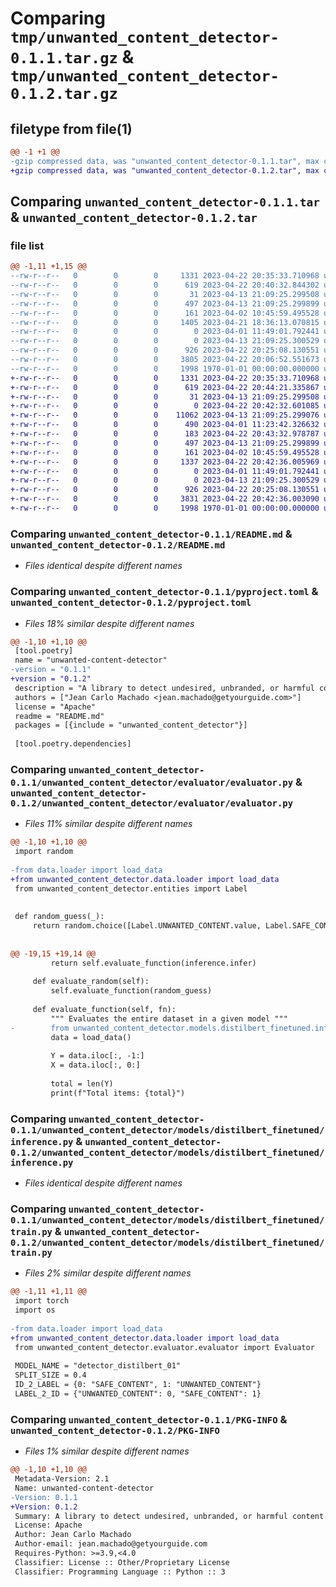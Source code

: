 # Comparing `tmp/unwanted_content_detector-0.1.1.tar.gz` & `tmp/unwanted_content_detector-0.1.2.tar.gz`

## filetype from file(1)

```diff
@@ -1 +1 @@
-gzip compressed data, was "unwanted_content_detector-0.1.1.tar", max compression
+gzip compressed data, was "unwanted_content_detector-0.1.2.tar", max compression
```

## Comparing `unwanted_content_detector-0.1.1.tar` & `unwanted_content_detector-0.1.2.tar`

### file list

```diff
@@ -1,11 +1,15 @@
--rw-r--r--   0        0        0     1331 2023-04-22 20:35:33.710968 unwanted_content_detector-0.1.1/README.md
--rw-r--r--   0        0        0      619 2023-04-22 20:40:32.844302 unwanted_content_detector-0.1.1/pyproject.toml
--rw-r--r--   0        0        0       31 2023-04-13 21:09:25.299508 unwanted_content_detector-0.1.1/unwanted_content_detector/__init__.py
--rw-r--r--   0        0        0      497 2023-04-13 21:09:25.299899 unwanted_content_detector-0.1.1/unwanted_content_detector/detector.py
--rw-r--r--   0        0        0      161 2023-04-02 10:45:59.495528 unwanted_content_detector-0.1.1/unwanted_content_detector/entities.py
--rw-r--r--   0        0        0     1405 2023-04-21 18:36:13.070815 unwanted_content_detector-0.1.1/unwanted_content_detector/evaluator/evaluator.py
--rw-r--r--   0        0        0        0 2023-04-01 11:49:01.792441 unwanted_content_detector-0.1.1/unwanted_content_detector/models/__init__.py
--rw-r--r--   0        0        0        0 2023-04-13 21:09:25.300529 unwanted_content_detector-0.1.1/unwanted_content_detector/models/distilbert_finetuned/__init__.py
--rw-r--r--   0        0        0      926 2023-04-22 20:25:08.130551 unwanted_content_detector-0.1.1/unwanted_content_detector/models/distilbert_finetuned/inference.py
--rw-r--r--   0        0        0     3805 2023-04-22 20:06:52.551673 unwanted_content_detector-0.1.1/unwanted_content_detector/models/distilbert_finetuned/train.py
--rw-r--r--   0        0        0     1998 1970-01-01 00:00:00.000000 unwanted_content_detector-0.1.1/PKG-INFO
+-rw-r--r--   0        0        0     1331 2023-04-22 20:35:33.710968 unwanted_content_detector-0.1.2/README.md
+-rw-r--r--   0        0        0      619 2023-04-22 20:44:21.335867 unwanted_content_detector-0.1.2/pyproject.toml
+-rw-r--r--   0        0        0       31 2023-04-13 21:09:25.299508 unwanted_content_detector-0.1.2/unwanted_content_detector/__init__.py
+-rw-r--r--   0        0        0        0 2023-04-22 20:42:32.601085 unwanted_content_detector-0.1.2/unwanted_content_detector/data/__init__.py
+-rw-r--r--   0        0        0    11062 2023-04-13 21:09:25.299076 unwanted_content_detector-0.1.2/unwanted_content_detector/data/data.csv
+-rw-r--r--   0        0        0      490 2023-04-01 11:23:42.326632 unwanted_content_detector-0.1.2/unwanted_content_detector/data/generative_prompts.txt
+-rw-r--r--   0        0        0      183 2023-04-22 20:43:32.978787 unwanted_content_detector-0.1.2/unwanted_content_detector/data/loader.py
+-rw-r--r--   0        0        0      497 2023-04-13 21:09:25.299899 unwanted_content_detector-0.1.2/unwanted_content_detector/detector.py
+-rw-r--r--   0        0        0      161 2023-04-02 10:45:59.495528 unwanted_content_detector-0.1.2/unwanted_content_detector/entities.py
+-rw-r--r--   0        0        0     1337 2023-04-22 20:42:36.005969 unwanted_content_detector-0.1.2/unwanted_content_detector/evaluator/evaluator.py
+-rw-r--r--   0        0        0        0 2023-04-01 11:49:01.792441 unwanted_content_detector-0.1.2/unwanted_content_detector/models/__init__.py
+-rw-r--r--   0        0        0        0 2023-04-13 21:09:25.300529 unwanted_content_detector-0.1.2/unwanted_content_detector/models/distilbert_finetuned/__init__.py
+-rw-r--r--   0        0        0      926 2023-04-22 20:25:08.130551 unwanted_content_detector-0.1.2/unwanted_content_detector/models/distilbert_finetuned/inference.py
+-rw-r--r--   0        0        0     3831 2023-04-22 20:42:36.003090 unwanted_content_detector-0.1.2/unwanted_content_detector/models/distilbert_finetuned/train.py
+-rw-r--r--   0        0        0     1998 1970-01-01 00:00:00.000000 unwanted_content_detector-0.1.2/PKG-INFO
```

### Comparing `unwanted_content_detector-0.1.1/README.md` & `unwanted_content_detector-0.1.2/README.md`

 * *Files identical despite different names*

### Comparing `unwanted_content_detector-0.1.1/pyproject.toml` & `unwanted_content_detector-0.1.2/pyproject.toml`

 * *Files 18% similar despite different names*

```diff
@@ -1,10 +1,10 @@
 [tool.poetry]
 name = "unwanted-content-detector"
-version = "0.1.1"
+version = "0.1.2"
 description = "A library to detect undesired, unbranded, or harmful content"
 authors = ["Jean Carlo Machado <jean.machado@getyourguide.com>"]
 license = "Apache"
 readme = "README.md"
 packages = [{include = "unwanted_content_detector"}]
 
 [tool.poetry.dependencies]
```

### Comparing `unwanted_content_detector-0.1.1/unwanted_content_detector/evaluator/evaluator.py` & `unwanted_content_detector-0.1.2/unwanted_content_detector/evaluator/evaluator.py`

 * *Files 11% similar despite different names*

```diff
@@ -1,10 +1,10 @@
 import random
 
-from data.loader import load_data
+from unwanted_content_detector.data.loader import load_data
 from unwanted_content_detector.entities import Label
 
 
 def random_guess(_):
     return random.choice([Label.UNWANTED_CONTENT.value, Label.SAFE_CONTENT.value])
 
 
@@ -19,15 +19,14 @@
         return self.evaluate_function(inference.infer)
 
     def evaluate_random(self):
         self.evaluate_function(random_guess)
 
     def evaluate_function(self, fn):
         """ Evaluates the entire dataset in a given model """
-        from unwanted_content_detector.models.distilbert_finetuned.inference import Inference
         data = load_data()
 
         Y = data.iloc[:, -1:]
         X = data.iloc[:, 0:]
 
         total = len(Y)
         print(f"Total items: {total}")
```

### Comparing `unwanted_content_detector-0.1.1/unwanted_content_detector/models/distilbert_finetuned/inference.py` & `unwanted_content_detector-0.1.2/unwanted_content_detector/models/distilbert_finetuned/inference.py`

 * *Files identical despite different names*

### Comparing `unwanted_content_detector-0.1.1/unwanted_content_detector/models/distilbert_finetuned/train.py` & `unwanted_content_detector-0.1.2/unwanted_content_detector/models/distilbert_finetuned/train.py`

 * *Files 2% similar despite different names*

```diff
@@ -1,11 +1,11 @@
 import torch
 import os
 
-from data.loader import load_data
+from unwanted_content_detector.data.loader import load_data
 from unwanted_content_detector.evaluator.evaluator import Evaluator
 
 MODEL_NAME = "detector_distilbert_01"
 SPLIT_SIZE = 0.4
 ID_2_LABEL = {0: "SAFE_CONTENT", 1: "UNWANTED_CONTENT"}
 LABEL_2_ID = {"UNWANTED_CONTENT": 0, "SAFE_CONTENT": 1}
```

### Comparing `unwanted_content_detector-0.1.1/PKG-INFO` & `unwanted_content_detector-0.1.2/PKG-INFO`

 * *Files 1% similar despite different names*

```diff
@@ -1,10 +1,10 @@
 Metadata-Version: 2.1
 Name: unwanted-content-detector
-Version: 0.1.1
+Version: 0.1.2
 Summary: A library to detect undesired, unbranded, or harmful content
 License: Apache
 Author: Jean Carlo Machado
 Author-email: jean.machado@getyourguide.com
 Requires-Python: >=3.9,<4.0
 Classifier: License :: Other/Proprietary License
 Classifier: Programming Language :: Python :: 3
```

